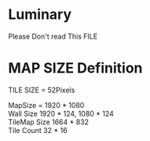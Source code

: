 # Luminary
Please Don't read This FILE

# MAP SIZE Definition
TILE SIZE = 52Pixels

MapSize = 1920 * 1080  
Wall Size 1920 * 124, 1080 * 124  
TileMap Size 1664 * 832  
Tile Count 32 * 16  

